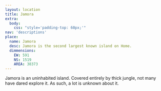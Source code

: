 ```yaml
---
layout: location
title: Jamora
extra:
  body:
    css: "style='padding-top: 60px;'"
nav: 'descriptions'
place:
  name: Jamora
  desc: Jamora is the second largest known island on Home.
  dimmensions:
    EW: 591
    NS: 1519
    AREA: 38373
---
```

Jamora is an uninhabited island. Covered entirely by thick jungle, not many have dared explore it. As such, a lot is unknown about it.
